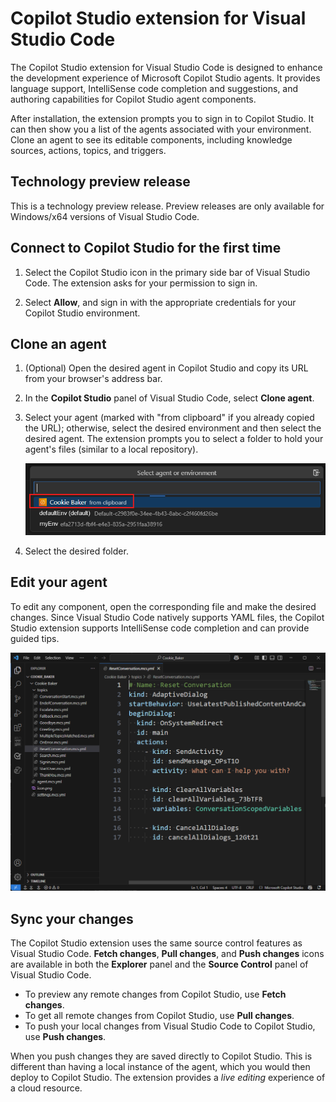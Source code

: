 # Copilot Studio extension for Visual Studio Code

The Copilot Studio extension for Visual Studio Code is designed to enhance the development experience of Microsoft Copilot Studio agents. It provides language support, IntelliSense code completion and suggestions, and authoring capabilities for Copilot Studio agent components.

After installation, the extension prompts you to sign in to Copilot Studio. It can then show you a list of the agents associated with your environment. Clone an agent to see its editable components, including knowledge sources, actions, topics, and triggers.

## Technology preview release

This is a technology preview release. Preview releases are only available for Windows/x64 versions of Visual Studio Code.

## Connect to Copilot Studio for the first time

1. Select the Copilot Studio icon in the primary side bar of Visual Studio Code. The extension asks for your permission to sign in.

1. Select **Allow**, and sign in with the appropriate credentials for your Copilot Studio environment.

## Clone an agent

1. (Optional) Open the desired agent in Copilot Studio and copy its URL from your browser's address bar.

1. In the **Copilot Studio** panel of Visual Studio Code, select **Clone agent**.

1. Select your agent (marked with "from clipboard" if you already copied the URL); otherwise, select the desired environment and then select the desired agent. The extension prompts you to select a folder to hold your agent's files (similar to a local repository).

   ![Screenshot of the agent/environment picker of the Copilot Studio extension in Visual Studio code](https://raw.githubusercontent.com/microsoft/vscode-copilotStudio/main/images/select-agent-from-clipboard.png)

1. Select the desired folder.

## Edit your agent

To edit any component, open the corresponding file and make the desired changes. Since Visual Studio Code natively supports YAML files, the Copilot Studio extension supports IntelliSense code completion and can provide guided tips.

![Screenshot of an agent topic open for editing with the Copilot Studio extension in Visual Studio code](https://raw.githubusercontent.com/microsoft/vscode-copilotStudio/main/images/edit-topic.png)

## Sync your changes

The Copilot Studio extension uses the same source control features as Visual Studio Code. **Fetch changes**, **Pull changes**, and **Push changes** icons are available in both the **Explorer** panel and the **Source Control** panel of Visual Studio Code.

- To preview any remote changes from Copilot Studio, use **Fetch changes**.
- To get all remote changes from Copilot Studio, use **Pull changes**.
- To push your local changes from Visual Studio Code to Copilot Studio, use **Push changes**.

When you push changes they are saved directly to Copilot Studio. This is different than having a local instance of the agent, which you would then deploy to Copilot Studio. The extension provides a _live editing_ experience of a cloud resource.
